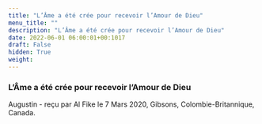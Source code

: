 ```yaml
---
title: "L’Âme a été crée pour recevoir l’Amour de Dieu"
menu_title: ""
description: "L’Âme a été crée pour recevoir l’Amour de Dieu"
date: 2022-06-01 06:00:01+00:1017
draft: False
hidden: True
weight:
---
```

### L’Âme a été crée pour recevoir l’Amour de Dieu

Augustin - reçu par Al Fike le 7 Mars 2020, Gibsons, Colombie-Britannique, Canada.




